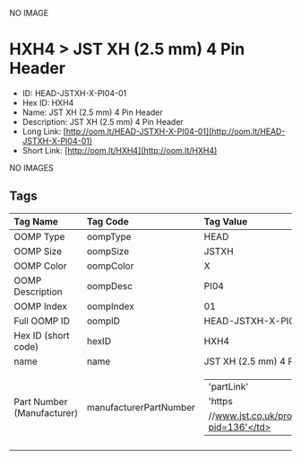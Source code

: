 


  
NO IMAGE  
# HXH4 > JST XH (2.5 mm) 4 Pin Header

- ID: HEAD-JSTXH-X-PI04-01
- Hex ID: HXH4
- Name: JST XH (2.5 mm) 4 Pin Header
- Description: JST XH (2.5 mm) 4 Pin Header
- Long Link: [http://oom.lt/HEAD-JSTXH-X-PI04-01](http://oom.lt/HEAD-JSTXH-X-PI04-01)
- Short Link: [http://oom.lt/HXH4](http://oom.lt/HXH4)
  
NO IMAGES  
## Tags
  

|Tag Name|Tag Code|Tag Value|
| :--- | :--- | :--- |
|OOMP Type|oompType|HEAD|
|OOMP Size|oompSize|JSTXH|
|OOMP Color|oompColor|X|
|OOMP Description|oompDesc|PI04|
|OOMP Index|oompIndex|01|
|Full OOMP ID|oompID|HEAD-JSTXH-X-PI04-01|
|Hex ID (short code)|hexID|HXH4|
|name|name|JST XH (2.5 mm) 4 Pin Header|
|Part Number (Manufacturer)|manufacturerPartNumber|<table><tr><td>'partLink'</td></tr><tr><td> 'https</td></tr><tr><td>//www.jst.co.uk/productSeries.php?pid=136'</td></tr></table>|
||||
